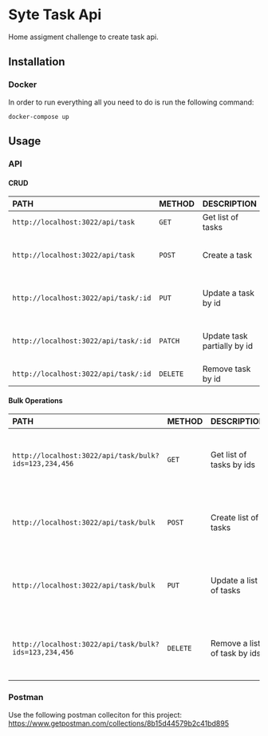# Syte Task Api

Home assigment challenge to create task api.

## Installation
### Docker
In order to run everything all you need to do is run the following command:

    docker-compose up

## Usage

### API
#### CRUD
| PATH | METHOD | DESCRIPTION | PAYLOAD 
| :--- | :--- | :--- | :--- |
| `http://localhost:3022/api/task` | `GET` | Get list of tasks | |
| `http://localhost:3022/api/task` | `POST` | Create a task | ` { name: "Task", status: "TODO" | "IN_PROGRESS" | "COMPLETED" }`
| `http://localhost:3022/api/task/:id` | `PUT` | Update a task by id | ` { name: "Task", status: "TODO" | "IN_PROGRESS" | "COMPLETED" }`
| `http://localhost:3022/api/task/:id` | `PATCH` | Update task partially by id | ` { name: "Task", status: "TODO" | "IN_PROGRESS" | "COMPLETED" }`
| `http://localhost:3022/api/task/:id` | `DELETE` | Remove task by id | |

#### Bulk Operations
| PATH | METHOD | DESCRIPTION | PAYLOAD 
| :--- | :--- | :--- | :--- |
| `http://localhost:3022/api/task/bulk?ids=123,234,456` | `GET` | Get list of tasks by ids | ids: query param, comma seperated list of ids to get |
| `http://localhost:3022/api/task/bulk` | `POST` | Create list of tasks | ` [{ _id: "123", name: "Task", status: "TODO" | "IN_PROGRESS" | "COMPLETED" }]`
| `http://localhost:3022/api/task/bulk` | `PUT` | Update a list of tasks | ` [{ _id: "123", name: "Task", status: "TODO" | "IN_PROGRESS" | "COMPLETED" }]`
| `http://localhost:3022/api/task/bulk?ids=123,234,456` | `DELETE` | Remove a list of task by ids | ids: query param, comma seperated list of ids to remove |

### Postman
Use the following postman colleciton for this project:
        https://www.getpostman.com/collections/8b15d44579b2c41bd895